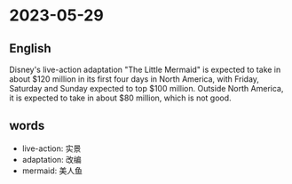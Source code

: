 # 2023-05-29

## English
Disney's live-action adaptation "The Little
Mermaid" is expected to take in about
$120 million in its first four days in North
America, with Friday, Saturday and
Sunday expected to top $100 million.
Outside North America, it is expected to
take in about $80 million, which is not good.

## words
* live-action: 实景
* adaptation: 改编
* mermaid: 美人鱼
